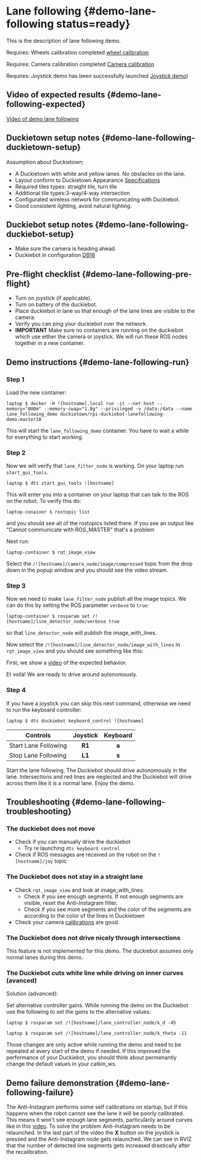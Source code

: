 # Lane following {#demo-lane-following status=ready}

This is the description of lane following demo.

<div class='requirements' markdown="1">

Requires: Wheels calibration completed [wheel calibration](#wheel-calibration)

Requires: Camera calibration completed [Camera calibration](#camera-calib)

Requires: Joystick demo has been successfully launched [Joystick demo](#rc-control))

</div>

## Video of expected results {#demo-lane-following-expected}

[Video of demo lane following](https://drive.google.com/file/d/198iythQkovbQkzY3pPeTXWC8tTCRgDwB/view?usp=sharing)

## Duckietown setup notes {#demo-lane-following-duckietown-setup}

Assumption about Duckietown:

* A Duckietown with white and yellow lanes. No obstacles on the lane.
* Layout conform to Duckietown Appearance [Specifications](+opmanual_duckietown#dt-ops-appearance-specifications)
* Required tiles types: straight tile, turn tile
* Additional tile types:3-way/4-way intersection
* Configurated wireless network for communicating with Duckiebot.
* Good consistent lighting, avoid natural lighting.

## Duckiebot setup notes {#demo-lane-following-duckiebot-setup}

* Make sure the camera is heading ahead.
* Duckiebot in configuration [DB18](#duckiebot-configurations)


## Pre-flight checklist {#demo-lane-following-pre-flight}

* Turn on joystick (if applicable).
* Turn on battery of the duckiebot.
* Place duckiebot in lane so that enough of the lane lines are visible to the camera.
* Verify you can ping your duckiebot over the network.
* __IMPORTANT__ Make sure no containers are running on the duckiebot which use either the camera or joystick. We will run these ROS nodes together in a new container.

## Demo instructions {#demo-lane-following-run}

### Step 1

Load the new container:

    laptop $ docker -H ![hostname].local run -it --net host --memory="800m" --memory-swap="1.8g" --privileged -v /data:/data --name lane_following_demo duckietown/rpi-duckiebot-lanefollowing-demo:master18

This will start the `lane_following_demo` container. You have to wait a while for everything to start working.

### Step 2

Now we will verify that `lane_filter_node` is working. On your laptop run `start_gui_tools`.

    laptop $ dts start_gui_tools ![hostname]

This will enter you into a container on your laptop that can talk to the ROS on the robot. To verify this do:

    laptop-conainer $ rostopic list

and you should see all of the rostopics listed there. If you see an output like "Cannot communicate with ROS_MASTER" that's a problem

Next run:

    laptop-container $ rqt_image_view

Select the `/![hostname]/camera_node/image/compressed` topic from the drop down in the popup window and you should see the video stream.

### Step 3

Now we need to make `lane_filter_node` publish all the image topics.
We can do this by setting the ROS parameter `verbose` to `true`:

    laptop-container $ rosparam set /![hostname]/line_detector_node/verbose true

so that `line_detector_node` will publish the image_with_lines.

Now select the `/![hostname]/line_detector_node/image_with_lines` in `rqt_image_view` and you should see something like this:

First, we show a [video](https://drive.google.com/open?id=1XDTNk8NgIlMEyC7R0vyqVm3TSj7Sowc8) of the expected behavior.

Et voilà! We are ready to drive around autonomously.


### Step 4

If you have a joystick you can skip this next command, otherwise we need to run the keyboard controller:

    laptop $ dts duckiebot keyboard_control ![hostname]

|        Controls      | Joystick |  Keyboard |
|----------------------|:--------:|:---------:|
| Start Lane Following |  __R1__  |   __a__   |
| Stop Lane Following  |  __L1__  |   __s__   |


Start the lane following. The Duckiebot should drive autonomously in the lane. Intersections and red lines are neglected and the Duckiebot will drive across them like it is a normal lane. Enjoy the demo.

## Troubleshooting {#demo-lane-following-troubleshooting}

### The duckiebot does not move

* Check if you can manually drive the duckiebot
  * Try re launching `dts keyboard control`
* Check if ROS messages are received on the robot on the `![hostname]/joy` topic

### The Duckiebot does not stay in a straight lane

* Check `rqt_image_view` and look at image_with_lines.
  * Check if you see enough segments. If not enough segments are visible, reset the Anti-Instagram filter.
  * Check if you see more segments and the color of the segments are according to the color of the lines in Duckietown
* Check your camera [calibrations](#camera-calib) are good.

### The Duckiebot does not drive nicely through intersections

This feature is not implemented for this demo. The duckiebot assumes only normal lanes during this demo.

### The Duckiebot cuts white line while driving on inner curves (avanced)

Solution (advanced):

Set alternative controller gains. While running the demo on the Duckiebot use the following to set the gains to the alternative values:

    laptop $ rosparam set /![hostname]/lane_controller_node/k_d -45

    laptop $ rosparam set /![hostname]/lane_controller_node/k_theta -11

Those changes are only active while running the demo and need to be repeated at every start of the demo if needed. If this improved the performance of your Duckiebot, you should think about permenantly change the default values in your catkin_ws.

## Demo failure demonstration {#demo-lane-following-failure}

The Anti-Instagram performs some self calibrations on startup, but if this happens when the robot cannot see the lane it will be poorly calibrated. This means it won't see enough lane segments, particularily around curves like in this [video](https://drive.google.com/open?id=1Hy6EjQ8QakfZliiSp_j2NV78_VpyPvCq).
To solve the problem Anti-Instagram needs to be relaunched. In the last part of the video the **X** button on the joystick is pressed and the Anti-Instagram node gets relaunched. We can see in RVIZ that the number of detected line segments gets increased drastically after the recalibration.
